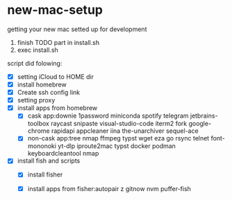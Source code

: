 # new-mac-setup
getting your new mac setted up for development


1. finish TODO part in install.sh
2. exec install.sh

script did folowing:

- [x] setting iCloud to HOME dir
- [x] install homebrew
- [x] Create ssh config link
- [x] setting proxy
- [x] install apps from homebrew
  - [x] cask app:downie 1password miniconda spotify telegram jetbrains-toolbox raycast snipaste visual-studio-code iterm2 fork google-chrome rapidapi appcleaner iina the-unarchiver sequel-ace 
  - [x] non-cask app:tree nmap ffmpeg typst wget eza go rsync telnet font-mononoki yt-dlp iproute2mac typst docker podman keyboardcleantool nmap
- [x] install fish and scripts
  - [x] install fisher
  - [x] install apps from fisher:autopair z gitnow nvm puffer-fish

